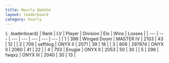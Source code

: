 ```yaml
---
title: Hourly Update
layout: leaderboard
category: hourly
---
```


{: .leaderboard}
| Rank | LV | Player | Division | Elo | Wins | Losses |
| --- | --- | --- | --- | --- | --- | --- |
| <span data-change="0">1</span> | 396 | <span title="ID: 744396">Winged Doom</span> | MASTER IV | <span data-change="0">2103</span> | <span data-change="0">43</span> | <span data-change="0">12</span> |
| <span data-change="5">2</span> | 709 | <span title="ID: 285016">seffdog</span> | ONYX II | <span data-change="45">2071</span> | <span data-change="7">39</span> | <span data-change="1">18</span> |
| <span data-change="-1">3</span> | 806 | <span title="ID: 544038">297974</span> | ONYX II | <span data-change="0">2060</span> | <span data-change="0">41</span> | <span data-change="0">22</span> |
| <span data-change="-1">4</span> | 703 | <span title="ID: 623502">Enugie</span> | ONYX II | <span data-change="0">2053</span> | <span data-change="0">50</span> | <span data-change="0">30</span> |
| <span data-change="0">5</span> | 296 | <span title="ID: 742416">fwqxz</span> | ONYX III | <span data-change="0">2040</span> | <span data-change="0">30</span> | <span data-change="0">13</span> |